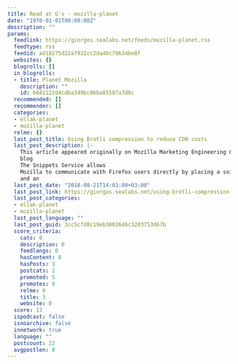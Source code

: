 ```yaml
---
title: Read at G's - mozilla-planet
date: "1970-01-01T00:00:00Z"
description: ""
params:
  feedlink: https://giorgos.sealabs.net/feeds/mozilla-planet.rss
  feedtype: rss
  feedid: ad18275d22a7922cc2da4bc79634be8f
  websites: {}
  blogrolls: []
  in_blogrolls:
  - title: Planet Mozilla
    description: ""
    id: 6041122d4cdba349bc86ba85507a7d8c
  recommended: []
  recommender: []
  categories:
  - ellak-planet
  - mozilla-planet
  relme: {}
  last_post_title: Using Brotli compression to reduce CDN costs
  last_post_description: |-
    This article appeared originally on Mozilla Marketing Engineering & Operations
    blog
    The Snippets Service allows
    Mozilla to communicate with Firefox users directly by placing a snippet of text
    and an
  last_post_date: "2018-08-21T14:01:00+03:00"
  last_post_link: https://giorgos.sealabs.net/using-brotli-compression-to-reduce-cdn-costs.html
  last_post_categories:
  - ellak-planet
  - mozilla-planet
  last_post_language: ""
  last_post_guid: 3cc5cfd0c19eb300264bc3203753d67b
  score_criteria:
    cats: 0
    description: 0
    feedlangs: 0
    hasContent: 0
    hasPosts: 3
    postcats: 2
    promoted: 5
    promotes: 0
    relme: 0
    title: 3
    website: 0
  score: 13
  ispodcast: false
  isnoarchive: false
  innetwork: true
  language: ""
  postcount: 22
  avgpostlen: 0
---
```

